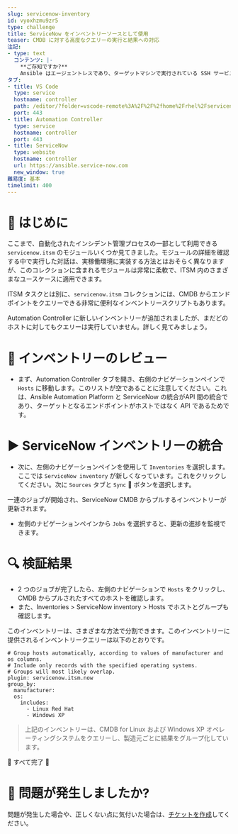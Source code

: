 ```yaml
---
slug: servicenow-inventory
id: vyoxhzmu9zr5
type: challenge
title: ServiceNow をインベントリーソースとして使用
teaser: CMDB に対する高度なクエリーの実行と結果への対応
注記:
- type: text
  コンテンツ: |-
    **ご存知ですか?**
    Ansible はエージェントレスであり、ターゲットマシンで実行されている SSH サービスのみ必要です。ただし、これらの課題では、Ansible が ServiceNow などの外部サービスと対話できるようにする API がターゲットです。
タブ:
- title: VS Code
  type: service
  hostname: controller
  path: /editor/?folder=vscode-remote%3A%2F%2F%2fhome%2Frhel%2Fservicenow_project
  port: 443
- title: Automation Controller
  type: service
  hostname: controller
  port: 443
- title: ServiceNow
  type: website
  hostname: controller
  url: https://ansible.service-now.com
  new_window: true
難易度: 基本
timelimit: 400
---
```

👋 はじめに
====
ここまで、自動化されたインシデント管理プロセスの一部として利用できる `servicenow.itsm` のモジュールいくつか見てきました。モジュールの詳細を確認する中で実行した対話は、実稼働環境に実装する方法とはおそらく異なりますが、このコレクションに含まれるモジュールは非常に柔軟で、ITSM 内のさまざまなユースケースに適用できます。

ITSM タスクとは別に、`servicenow.itsm` コレクションには、CMDB からエンドポイントをクエリーできる非常に便利なインベントリースクリプトもあります。

Automation Controller に新しいインベントリーが追加されましたが、まだどのホストに対してもクエリーは実行していません。詳しく見てみましょう。

👀 インベントリーのレビュー
====
- まず、Automation Controller タブを開き、右側のナビゲーションペインで `Hosts` に移動します。このリストが空であることに注意してください。これは、Ansible Automation Platform と ServiceNow の統合がAPI 間の統合であり、ターゲットとなるエンドポイントがホストではなく API であるためです。

▶️ ServiceNow インベントリーの統合
====
- 次に、左側のナビゲーションペインを使用して `Inventories` を選択します。ここでは `ServiceNow inventory` が新しくなっています。これをクリックしてください。次に `Sources` タブと `Sync` 🔄 ボタンを選択します。

一連のジョブが開始され、ServiceNow CMDB からプルするインベントリーが更新されます。
- 左側のナビゲーションペインから `Jobs` を選択すると、更新の進捗を監視できます。

🔍 検証結果
====
- 2 つのジョブが完了したら、左側のナビゲーションで `Hosts` をクリックし、CMDB からプルされたすべてのホストを確認します。
- また、Inventories > ServiceNow inventory > Hosts でホストとグループも確認します。

このインベントリーは、さまざまな方法で分割できます。このインベントリーに提供されるインベントリークエリーは以下のとおりです。
```
# Group hosts automatically, according to values of manufacturer and os columns.
# Include only records with the specified operating systems.
# Groups will most likely overlap.
plugin: servicenow.itsm.now
group_by:
  manufacturer:
  os:
    includes:
      - Linux Red Hat
      - Windows XP
```
> 上記のインベントリーは、CMDB for Linux および Windows XP オペレーティングシステムをクエリーし、製造元ごとに結果をグループ化しています。

🎉 すべて完了 🎉

🐛 問題が発生しましたか?
====
問題が発生した場合や、正しくない点に気付いた場合は、[チケットを作成](https://github.com/ansible/instruqt/issues/new?labels=getting-started-servicenow-automation&title=New+servicenow+issue:+servicenow-inventory&assignees=cloin)してください。